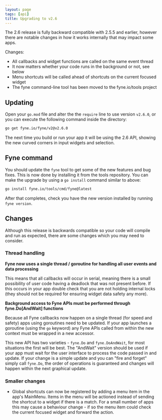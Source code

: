 ```yaml
---
layout: page
tags: [api]
title: Upgrading to v2.6
---
```


The 2.6 release is fully backward compatible with 2.5.5 and earlier, 
however there are notable changes in how it works internally that may impact some apps.

Changes:

  * All callbacks and widget functions are called on the same event thread
  * It now matters whether your code runs in the background or not, see below
  * Menu shortcuts will be called ahead of shortcuts on the current focused widget
  * The fyne command-line tool has been moved to the fyne.io/tools project

## Updating

Open your `go.mod` file and alter the the `require` line to use version `v2.6.0`,
or you can execute the following command inside the directory:

```bash
go get fyne.io/fyne/v2@v2.6.0
```

The next time you build or run your app it will be using the 2.6 API,
showing the new curved corners in input widgets and selection.

## Fyne command

You should update the `fyne` tool to get some of the new features and bug fixes.
This is now done by installing it from the tools repository.
You can make the upgrade by using a `go install` command similar to above:

```bash
go install fyne.io/tools/cmd/fyne@latest
```

After that completes, check you have the new version installed by running `fyne version`.

## Changes

Although this release is backwards compatible so your code will compile and
run as expected, there are some changes which you may need to consider.

### Thread handling

**Fyne now uses a single thread / goroutine for handling all user events and data processing**

This means that all callbacks will occur in serial, meaning there is a small possibility of user
code having a deadlock that was not present before.
If this occurs in your app double check that you are not holding internal locks (they should not
be required for ensuring widget data safety any more).

**Background access to Fyne APIs must be performed through fyne.Do[AndWait] functions**

Because all Fyne callbacks now happen on a single thread (for speed and safety) apps using goroutines need to be updated.
If your app launches a goroutine (using the `go` keyword) any Fyne APIs called from within the
new context must be wrapped in a new accessor.

This new API has two varieties - `fyne.Do` and `fyne.DoAndWait`, for most situations the first will be best.
The "AndWait" version should be used if your app must wait for the user interface to process the code passed in and update.
If your change is a simple update and you can "fire and forget" simply call `fyne.Do`, the order of operations is guaranteed and changes will happen within the next graphical update.

### Smaller changes

 * Global shortcuts can now be registered by adding a menu item in the app's MainMenu. Items in the menu will be actioned instead of sending the shortcut to a widget if there is a match. For a small number of apps this may cause a behaviour change - if so the menu item could check the current focused widget and forward the action.

